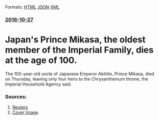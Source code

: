 
Formats: [HTML](/news/2016/10/27/japan-s-prince-mikasa-the-oldest-member-of-the-imperial-family-dies-at-the-age-of-100.html)  [JSON](/news/2016/10/27/japan-s-prince-mikasa-the-oldest-member-of-the-imperial-family-dies-at-the-age-of-100.json)  [XML](/news/2016/10/27/japan-s-prince-mikasa-the-oldest-member-of-the-imperial-family-dies-at-the-age-of-100.xml)  

### [2016-10-27](/news/2016/10/27/index.md)

# Japan's Prince Mikasa, the oldest member of the Imperial Family, dies at the age of 100. 

The 100-year-old uncle of Japanese Emperor Akihito, Prince Mikasa, died on Thursday, leaving only four heirs to the Chrysanthemum throne, the Imperial Household Agency said.


### Sources:

1. [Reuters](https://www.reuters.com/article/us-japan-royals-prince-misaka-idUSKCN12R07B)
1. [Cover Image](https://s4.reutersmedia.net/resources/r/?m=02&d=20161027&t=2&i=1159138201&w=&fh=545px&fw=&ll=&pl=&sq=&r=LYNXNPEC9Q05Y)
